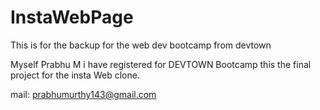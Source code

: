 # InstaWebPage
This is for the backup for the web dev bootcamp from devtown

Myself Prabhu M i have registered for DEVTOWN Bootcamp this the final project for the insta Web clone.

mail: prabhumurthy143@gmail.com
